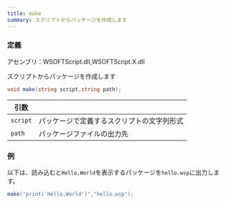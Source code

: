 ```yaml
---
title: make
summary: スクリプトからパッケージを作成します
---
```

### 定義
アセンブリ：WSOFTScript.dll,WSOFTScript.X.dll

スクリプトからパッケージを作成します

```cs title="WSOFTScript"
void make(string script,string path);
```

|引数| |
|-|-|
|`script`| パッケージで定義するスクリプトの文字列形式|
|`path`|パッケージファイルの出力先|

### 例
以下は、読み込むと`Hello,World`を表示するパッケージを`hello.wsp`に出力します。

```cs title="WSOFTScript"
make("print('Hello,World')","hello.wsp");
```
